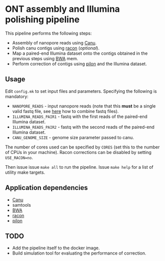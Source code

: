 ONT assembly and Illumina polishing pipeline
=============================================

This pipeline performs the following steps:
- Assembly of nanopore reads using [Canu](http://canu.readthedocs.io).
- Polish canu contigs using [racon](https://github.com/isovic/racon) (*optional*).
- Map a paired-end Illumina dataset onto the contigs obtained in the previous steps using [BWA](http://bio-bwa.sourceforge.net) mem.
- Perform correction of contigs using [pilon](https://github.com/broadinstitute/pilon/wiki) and the Illumina dataset.

Usage
-----

Edit `config.mk` to set input files and parameters. Specifying the following is mandatory:
- `NANOPORE_READS` - input nanopore reads (note that this **must** be a single valid fastq file, see [here](https://www.biostars.org/p/81924/) how to combine fastq files).
- `ILLUMINA_READS_PAIR1` - fastq with the first reads of the paired-end Illumina dataset.
- `ILLUMINA_READS_PAIR2` - fastq with the second reads of the paired-end Illumina dataset.
- `CANU_GENOME_SIZE` - genome size parameter passed to canu.

The number of cores used can be specified by `CORES` (set this to the number of CPUs in your machine).
Racon corrections can be disabled by setting `USE_RACON=no`.

Then issue issue `make all` to run the pipeline. Issue `make help` for a list of utility make targets.

Application dependencies
------------------------

- [Canu](http://canu.readthedocs.io)
- samtools
- [BWA](http://bio-bwa.sourceforge.net)
- [racon](https://github.com/isovic/racon)
- [pilon](https://github.com/broadinstitute/pilon/wiki)

TODO
----
- Add the pipeline itself to the docker image.
- Build simulation tool for evaluating the performance of correction.
